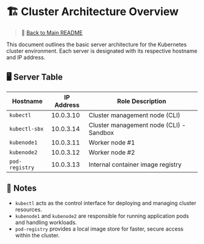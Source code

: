 # 🏗️ Cluster Architecture Overview

> 🔗 [Back to Main README](./README.md)


This document outlines the basic server architecture for the Kubernetes cluster environment. Each server is designated with its respective hostname and IP address.

## 🖥️ Server Table

| Hostname      | IP Address   | Role Description               |
|---------------|--------------|-------------------------------|
| `kubectl`     | 10.0.3.10     | Cluster management node (CLI) |
| `kubectl-sbx` | 10.0.3.14     | Cluster management node (CLI) - Sandbox |
| `kubenode1`   | 10.0.3.11     | Worker node #1                |
| `kubenode2`   | 10.0.3.12     | Worker node #2                |
| `pod-registry`| 10.0.3.13     | Internal container image registry |

## 🧭 Notes

- `kubectl` acts as the control interface for deploying and managing cluster resources.
- `kubenode1` and `kubenode2` are responsible for running application pods and handling workloads.
- `pod-registry` provides a local image store for faster, secure access within the cluster.